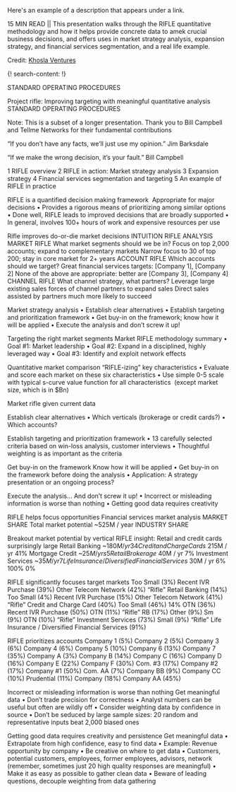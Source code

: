 Here's an example of a description that appears under a link.

15 MIN READ || This presentation walks through the RIFLE quantitative methodology and how it helps provide concrete data to amek crucial business decisions, and offers uses in market strategy analysis, expansion strategy, and financial services segmentation, and a real life example. 

Credit: [Khosla Ventures](http://www.khoslaventures.com/)


{! search-content: !}

STANDARD OPERATING PROCEDURES

Project rifle:
Improving targeting with meaningful quantitative analysis
STANDARD OPERATING PROCEDURES

Note: This is a subset of a longer presentation. Thank you to Bill Campbell and Tellme Networks for their fundamental contributions

“If you don’t have any facts, we’ll just use my opinion.”
Jim Barksdale

“If we make the wrong decision, it’s your fault.”
Bill Campbell

1 RIFLE overview
2 RIFLE in action: Market strategy analysis
3 Expansion strategy
4 Financial services segmentation and targeting
5 An example of RIFLE in practice


RIFLE is a quantified decision
making framework 
Appropriate for major decisions
• Provides a rigorous means of prioritizing among similar options
• Done well, RIFLE leads to improved decisions that are broadly supported
• In general, involves 100+ hours of work and expensive resources per use



Rifle improves do-or-die market decisions
INTUITION 
RIFLE ANALYSIS
MARKET RIFLE
What market segments should we be in?
Focus on top 2,000 accounts; expand to complementary markets
Narrow focus to 30 of top 200; stay in core market for 2+ years
ACCOUNT RIFLE
Which accounts should we target?
Great financial services targets:
[Company 1], [Company 2]
None of the above are appropriate:
better are [Company 3], [Company 4]
CHANNEL RIFLE
What channel strategy, what partners?
Leverage large existing sales forces of channel partners to expand sales
Direct sales assisted by partners much more likely to succeed

Market strategy analysis
• Establish clear alternatives
• Establish targeting and prioritization framework
• Get buy-in on the framework; know how it will be applied
• Execute the analysis and don’t screw it up!


Targeting the right market segments
Market RIFLE methodology summary
• Goal #1: Market leadership
• Goal #2: Expand in a disciplined, highly leveraged way
• Goal #3: Identify and exploit network effects


Quantitative market comparison
“RIFLE-izing” key characteristics
• Evaluate and score each market on these six characteristics
• Use simple 0-5 scale with typical s-curve value function for all characteristics 
(except market size, which is in $Bn)


Market rifle given current data

Establish clear alternatives
• Which verticals (brokerage or credit cards?)
• Which accounts?


Establish targeting and prioritization framework
• 13 carefully selected criteria based on win-loss analysis, customer interviews
• Thoughtful weighting is as important as the criteria



Get buy-in on the framework
Know how it will be applied
• Get buy-in on the framework before doing the analysis
• Application: A strategy presentation or an ongoing process?


Execute the analysis…
And don’t screw it up!
• Incorrect or misleading information is worse than nothing
• Getting good data requires creativity



RIFLE helps focus opportunities
Financial services market analysis 
MARKET SHARE
Total market potential
~525M / year
INDUSTRY SHARE


Breakout market potential by vertical
RIFLE insight: Retail and credit cards surprisingly large
Retail Banking
~$180M / yr
34%
Credit and Charge Cards
~$215M / yr
41%
Mortgage Credit   ~$25M / yrs
5%
Retail Brokerage   ~$40M / yr
7%
Investment Services   ~$35M / yr
7%
Life Insurance / Diversified Financial Services   ~$30M / yr
6%
100%
0%


RIFLE significantly focuses target markets
Too Small (3%)
Recent IVR Purchase (39%)
Other Telecom Network  (42%)
“Rifle” Retail Banking (14%)
Too Small (4%)
Recent IVR Purchase (15%)
Other Telecom Network  (41%)
“Rifle” Credit and Charge Card (40%)
Too Small (46%)
14%
OTN  (36%)
Recent IVR Purchase  (50%)
OTN (11%)
“Rifle” RB (17%)
Other (9%)
Sm (9%)
OTN (10%)
“Rifle” Investment Services  (73%)
Small (9%)
“Rifle” Life Insurance / Diversified Financial Services  (91%)


RIFLE prioritizes accounts
Company 1 (5%)
Company 2 (5%)
Company 3 (6%)
Company 4 (6%)
Company 5 (10%)
Company 6 (13%)
Company 7 (35%)
Company A (3%)
Company B (14%)
Company C (16%)
Company D (16%)
Company E (22%)
Company F (30%)
Com. #3 (17%)
Company #2 (17%)
Company #1  (50%)
Com. AA (7%)
Company BB (9%)
Company CC (10%)
Prudential (11%)
Company (18%)
Company AA (45%)


Incorrect or misleading information is worse than nothing
Get meaningful data
• Don’t trade precision for correctness
• Analyst numbers can be useful but often are wildly off
• Consider weighting data by confidence in source
• Don’t be seduced by large sample sizes: 20 random and representative inputs beat 2,000 biased ones


Getting good data requires creativity and persistence
Get meaningful data
• Extrapolate from high confidence, easy to find data
• Example: Revenue opportunity by company
• Be creative on where to get data
• Customers, potential customers, employees, former employees, advisors, network (remember, sometimes just 20 high quality responses are meaningful)
• Make it as easy as possible to gather clean data
• Beware of leading questions, decouple weighting from data gathering


